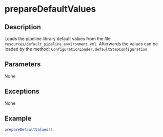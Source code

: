 # prepareDefaultValues

## Description

Loads the pipeline library default values from the file `resources/default_pipeline_environment.yml`.
Afterwards the values can be loaded by the method: `ConfigurationLoader.defaultStepConfiguration` 

## Parameters

None

## Exceptions

None

## Example

```groovy
prepareDefaultValues()
```




